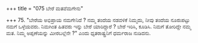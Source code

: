 +++
title = "075 ಬೇರೆ ಮತವೆಮಗೇನು"

+++
75. "ಬೇರೆಯ ಅಭಿಪ್ರಾಯ ನಮಗೇನಿದೆ ? ನಮ್ಮ ತಂದೆಯ ನಡವಳಿಕೆ ನಿಮ್ಮದು, ನೀವು ತಂದೆಯ ನೂರುಪಟ್ಟು ನಮಗೆ ಒಳ್ಳೆಯವರು. ನಿಮಗಿಂತ ಹಿತವರು ಇನ್ನು ಬೇರೆ ಯಾರಿದ್ದಾರೆ ? ಬೇರೆ ಇರಿಸಿ, ಕೂಡಿಸಿ. ನಿಮಗೆ ತೋರಿದ್ದೇ ನಮ್ಮ ಮತ. ನಿಮ್ಮ ಅಪ್ಪಣೆಯನ್ನು ಮೀರಬಲ್ಲೆನೇ ?" ಎಂದು ಧೃತರಾಷ್ಟ್ರನಿಗೆ ಧರ್ಮರಾಜ ನುಡಿದನು.